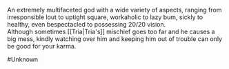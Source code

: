 An extremely multifaceted god with a wide variety of aspects, ranging from irresponsible lout to uptight square, workaholic to lazy bum, sickly to healthy, even bespectacled to possessing 20/20 vision.  
Although sometimes <span class="miscellaneous">[[Tria|Tria's]]</span> mischief goes too far and he causes a big mess, kindly watching over him and keeping him out of trouble can only be good for your karma.

#Unknown